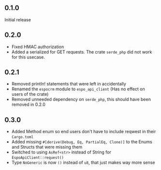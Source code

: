 ## 0.1.0
Initial release

## 0.2.0
- Fixed HMAC authorization
- Added a serialized for GET requests. The crate `serde_php` did not work for this usecase.

## 0.2.1
- Removed println! statements that were left in accidentally
- Renamed the `espocrm` module to `espo_api_client` (Has no effect on users of the crate)
- Removed unneeded dependency on `serde_php`, this should have been removed in 0.2.0

## 0.3.0
- Added Method enum so end users don't have to include reqwest in their `Cargo.toml`
- Added missing `#[derive(Debug, Eq, PartialEq, Clone)]` to the Enums and Structs that were missing them
- Switched to using `AsRef<str>` instead of String for `EspoApiClient::request()`
- Type `NoGeneric` is now `()` instead of `u8`, that just makes way more sense
